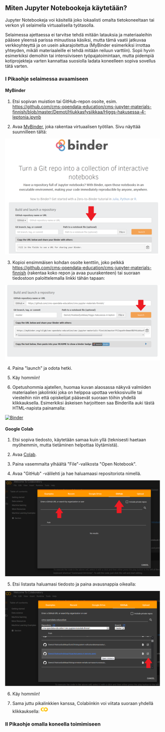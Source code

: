 ## Miten Jupyter Notebookeja käytetään?

<p>Jupyter Notebookeja voi käsitellä joko lokaalisti omalta tietokoneeltaan tai verkon yli selaimella virtuaalisella työtasolla.</p>

<p>Selaimessa ajettaessa ei tarvitse tehdä mitään latauksia ja materiaaleihin pääsee yleensä parissa minuutissa käsiksi, mutta tämä vaatii jatkuvaa verkkoyhteyttä
ja on usein aikarajoitettua (MyBinder esimerkiksi irrottaa yhteyden, mikäli materiaaleille ei tehdä mitään reiluun varttiin). Sopii hyvin esimerkiksi demoihin tai intensiiviseen
työpajatoimintaan, mutta pidempiä kotiprojekteja varten kannattaa suosiolla ladata koneelleen sopiva sovellus tätä varten.</p>

### I Pikaohje selaimessa avaamiseen

#### MyBinder

1. Etsi sopivan muistion tai GitHub-repon osoite, esim. https://github.com/cms-opendata-education/cms-jupyter-materials-finnish/blob/master/Demot/Hiukkasfysiikkaa/Higgs-hakusessa-4-leptonia.ipynb


2. Avaa [MyBinder](https://mybinder.org), joka rakentaa virtuaalisen työtilan. Sivu näyttää suunnilleen tältä:

![binder](../assets/img/Binder.png)


3. Kopioi ensimmäisen kohdan osoite kenttiin, joko pelkkä https://github.com/cms-opendata-education/cms-jupyter-materials-finnish (rakentaa koko repon ja avaa puurakenteen) tai suoraan tiedostoon paloittelemalla linkki tähän tapaan:

![binder](../assets/img/Binder2.png)
 

4. Paina "launch" ja odota hetki.


5. Käy hommiin!


6. Opetushommia ajatellen, huomaa kuvan alaosassa näkyvä valmiiden materiaalien jakolinkki joka on helppoa upottaa verkkosivuille tai viesteihin niin että opiskelijat pääsevät suoraan töihin yhdellä klikkauksella. Esimerkiksi äskeisen harjoitteen saa Binderilla auki tästä HTML-napista painamalla:

[![Binder](https://mybinder.org/badge.svg)](https://mybinder.org/v2/gh/cms-opendata-education/cms-jupyter-materials-finnish/master?filepath=Demot%2FHiukkasfysiikkaa%2FHiggs-hakusessa-4-leptonia.ipynb)


#### Google Colab

1. Etsi sopiva tiedosto, käytetään samaa kuin yllä (teknisesti haetaan myöhemmin, mutta tietäminen helpottaa löytämistä).


2. Avaa [Colab](https://colab.research.google.com/notebooks/intro.ipynb).


3. Paina vasemmalta ylhäältä "File"-valikosta "Open Notebook".


4. Avaa "GitHub" -välilehti ja hae haluamaasi repositoriota nimellä.

![colab](../assets/img/Colab.png)


5. Etsi listasta haluamasi tiedosto ja paina avausnappia oikealla:

![colab](../assets/img/Colab2.png)


6. Käy hommiin!
  
7. Sama juttu pikalinkkien kanssa, Colabiinkin voi viitata suoraan yhdellä klikkauksella:
[![Colaboratory](https://github.com/cms-opendata-education/cms-jupyter-materials-finnish/blob/master/Kuvat/colab_icon.png?raw=true)](https://colab.research.google.com/github/cms-opendata-education/cms-jupyter-materials-finnish/blob/master/Demot/Hiukkasfysiikkaa/Higgs-hakusessa-4-leptonia.ipynb)


### II Pikaohje omalla koneella toimimiseen

